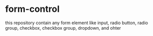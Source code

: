 # form-control
this repository contain any form element like input, radio button, radio group, checkbox, checkbox group, dropdown, and ohter
